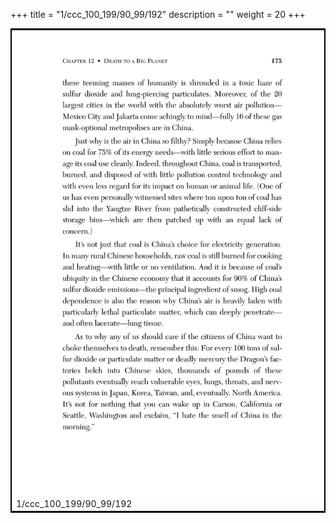 +++
title = "1/ccc_100_199/90_99/192"
description = ""
weight = 20
+++

<table style="border:2px solid black;max-width:800px;max-height:800px;" 
><tr><td><img class="center-fit-jpg"
src="/jpg_/out_jpg_dbc_192.jpg"  >1/ccc_100_199/90_99/192</img></td></tr></table>
